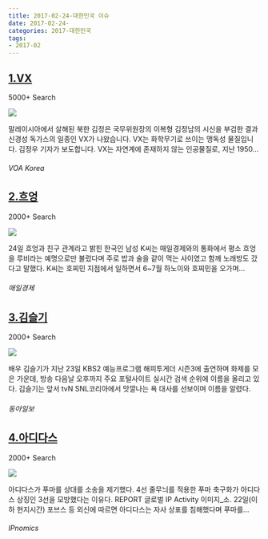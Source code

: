 ```yaml
---
title: 2017-02-24-대한민국 이슈
date: 2017-02-24-
categories: 2017-대한민국
tags: 
- 2017-02
---
```


[1.VX](http://www.voakorea.com/a/3738654.html)
--

5000+ Search

![](http:)

말레이시아에서 살해된 북한 김정은 국무위원장의 이복형 김정남의 시신을 부검한 결과 신경성 독가스의 일종인 VX가 나왔습니다. VX는 화학무기로 쓰이는 맹독성 물질입니다. 김정우 기자가 보도합니다. VX는 자연계에 존재하지 않는 인공물질로, 지난 1950...
###### VOA Korea

[2.흐엉](http://news.mk.co.kr/newsRead.php?no=131497&year=2017)
--

2000+ Search

![](http:)

24일 흐엉과 친구 관계라고 밝힌 한국인 남성 K씨는 매일경제와의 통화에서 평소 흐엉을 루비라는 예명으로만 불렀다며 주로 밥과 술을 같이 먹는 사이였고 함께 노래방도 갔다고 말했다. K씨는 호찌민 지점에서 일하면서 6~7월 하노이와 호찌민을 오가며...
###### 매일경제

[3.김슬기](http://news.donga.com/BestClick/3/all/20170224/83047995/2)
--

2000+ Search

![](http:)

배우 김슬기가 지난 23일 KBS2 예능프로그램 해피투게더 시즌3에 출연하며 화제를 모은 가운데, 방송 다음날 오후까지 주요 포털사이트 실시간 검색 순위에 이름을 올리고 있다. 김슬기는 앞서 tvN SNL코리아에서 맛깔나는 욕 대사를 선보이며 이름을 알렸다.
###### 동아일보

[4.아디다스](http://www.ipnomics.co.kr/?p=60457)
--

2000+ Search

![](http:)

아디다스가 푸마를 상대를 소송을 제기했다. 4선 줄무늬를 적용한 푸마 축구화가 아디다스 상징인 3선을 모방했다는 이유다. REPORT  글로벌 IP Activity 이미지_소. 22일(이하 현지시간) 포브스 등 외신에 따르면 아디다스는 자사 상표를 침해했다며 푸마를...
###### IPnomics

